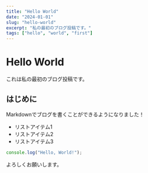 ```yaml
---
title: "Hello World"
date: "2024-01-01"
slug: "hello-world"
excerpt: "私の最初のブログ投稿です。"
tags: ["hello", "world", "first"]
---
```


# Hello World

これは私の最初のブログ投稿です。

## はじめに

Markdownでブログを書くことができるようになりました！

- リストアイテム1
- リストアイテム2
- リストアイテム3

```javascript
console.log("Hello, World!");
```

よろしくお願いします。
